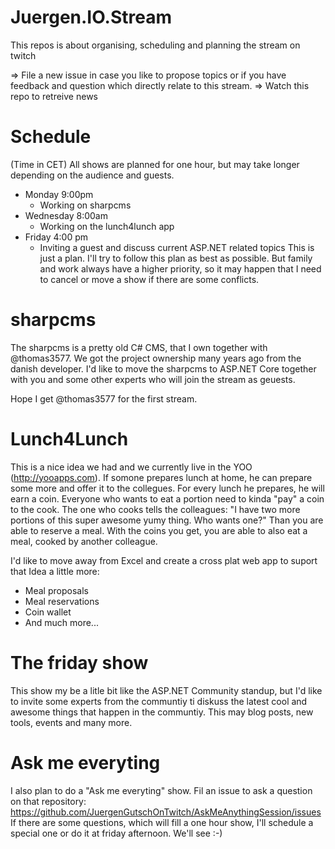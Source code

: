 # Juergen.IO.Stream
This repos is about organising, scheduling and planning the stream on twitch 

=> File a new issue in case you like to propose topics or if you have feedback and question which directly relate to this stream.
=> Watch this repo to retreive news 

# Schedule
(Time in CET)
All shows are planned for one hour, but may take longer depending on the audience and guests.
* Monday 9:00pm
  * Working on sharpcms
* Wednesday 8:00am
  * Working on the lunch4lunch app
* Friday 4:00 pm
  * Inviting a guest and discuss current  ASP.NET  related topics 
This is just a plan. I'll try to follow this plan as best as possible. But family and work always have a higher priority, so it may happen that I need to cancel or move a show if there are some conflicts.

# sharpcms
The sharpcms is a pretty old C# CMS, that I own together with @thomas3577. We got the project ownership many years ago from the danish developer. I'd like to move the sharpcms to ASP.NET Core together with you and some other experts who will join the stream as geuests.

Hope I get @thomas3577 for the first stream.

# Lunch4Lunch
This is a nice idea we had and we currently live in the YOO (http://yooapps.com). If somone prepares lunch at home, he can prepare some more and offer it to the collegues. For every lunch he prepares, he will earn a coin. Everyone who wants to eat a portion need to kinda "pay" a coin to the cook. The one who cooks tells the colleagues: "I have two more portions of this super awesome yumy thing. Who wants one?" Than you are able to reserve a meal. With the coins you get, you are able to also eat a meal, cooked by another colleague.

I'd like to move away from Excel and create a cross plat web app to suport that Idea a little more: 
* Meal proposals 
* Meal reservations
* Coin wallet
* And much more...

# The friday show
This show my be a litle bit like the ASP.NET Community standup, but I'd like to invite some experts from the communtiy ti diskuss the latest cool and awesome things that happen in the communtiy. This may blog posts, new tools, events and many more. 

# Ask me everyting
I also plan to do a "Ask me everyting" show. 
Fil an issue to ask a question on that repository: https://github.com/JuergenGutschOnTwitch/AskMeAnythingSession/issues
If there are some questions, which will fill a one hour show, I'll schedule a special one or do it at friday afternoon. We'll see :-)
